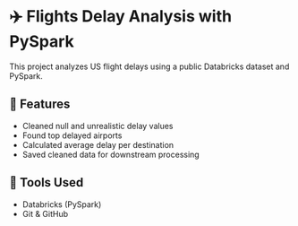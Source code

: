 # ✈️ Flights Delay Analysis with PySpark

This project analyzes US flight delays using a public Databricks dataset and PySpark.

## 🚀 Features
- Cleaned null and unrealistic delay values
- Found top delayed airports
- Calculated average delay per destination
- Saved cleaned data for downstream processing

## 🧰 Tools Used
- Databricks (PySpark)
- Git & GitHub

